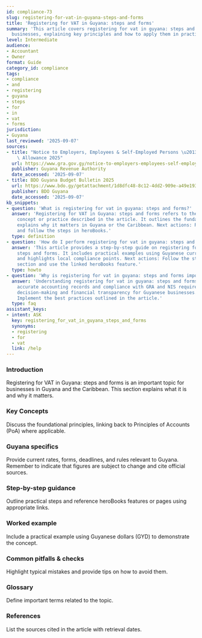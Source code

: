 ```yaml
---
id: compliance-73
slug: registering-for-vat-in-guyana-steps-and-forms
title: 'Registering for VAT in Guyana: steps and forms'
summary: 'This article covers registering for vat in guyana: steps and forms for Guyanese
  businesses, explaining key principles and how to apply them in practice.'
level: Intermediate
audience:
- Accountant
- Owner
format: Guide
category_id: compliance
tags:
- compliance
- and
- registering
- guyana
- steps
- for
- in
- vat
- forms
jurisdiction:
- Guyana
last_reviewed: '2025-09-07'
sources:
- title: "Notice to Employers, Employees & Self-Employed Persons \u2013 Revised Personal\
    \ Allowance 2025"
  url: https://www.gra.gov.gy/notice-to-employers-employees-self-employed-persons-revised-personal-allowance-and-deductions-for-income-tax-2025-copy/
  publisher: Guyana Revenue Authority
  date_accessed: '2025-09-07'
- title: BDO Guyana Budget Bulletin 2025
  url: https://www.bdo.gy/getattachment/1d8dfc48-8c12-4dd2-909e-a49e19392cf4/BDO-Guyana-Budget-Bulletin-2025.pdf
  publisher: BDO Guyana
  date_accessed: '2025-09-07'
kb_snippets:
- question: 'What is registering for vat in guyana: steps and forms?'
  answer: 'Registering for VAT in Guyana: steps and forms refers to the accounting
    concept or practice described in the article. It outlines the fundamentals and
    explains why it matters in Guyana or the Caribbean. Next actions: Read this article
    and follow the steps in heroBooks.'
  type: definition
- question: 'How do I perform registering for vat in guyana: steps and forms in heroBooks?'
  answer: 'This article provides a step-by-step guide on registering for vat in guyana:
    steps and forms. It includes practical examples using Guyanese currency (GYD)
    and highlights local compliance points. Next actions: Follow the step-by-step
    section and use the linked heroBooks feature.'
  type: howto
- question: 'Why is registering for vat in guyana: steps and forms important?'
  answer: 'Understanding registering for vat in guyana: steps and forms helps ensure
    accurate accounting records and compliance with GRA and NIS requirements. It improves
    decision-making and financial transparency for Guyanese businesses. Next actions:
    Implement the best practices outlined in the article.'
  type: faq
assistant_keys:
- intent: ASK
  key: registering_for_vat_in_guyana_steps_and_forms
  synonyms:
  - registering
  - for
  - vat
  link: /help
---
```


### Introduction
Registering for VAT in Guyana: steps and forms is an important topic for businesses in Guyana and the Caribbean. This section explains what it is and why it matters.

### Key Concepts
Discuss the foundational principles, linking back to Principles of Accounts (PoA) where applicable.

### Guyana specifics
Provide current rates, forms, deadlines, and rules relevant to Guyana. Remember to indicate that figures are subject to change and cite official sources.

### Step-by-step guidance
Outline practical steps and reference heroBooks features or pages using appropriate links.

### Worked example
Include a practical example using Guyanese dollars (GYD) to demonstrate the concept.

### Common pitfalls & checks
Highlight typical mistakes and provide tips on how to avoid them.

### Glossary
Define important terms related to the topic.

### References
List the sources cited in the article with retrieval dates.